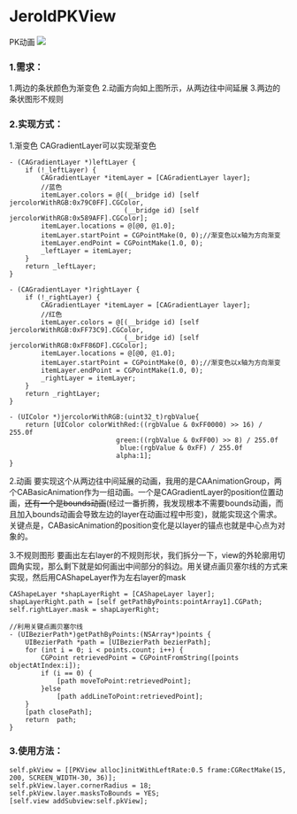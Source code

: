 # JeroldPKView
PK动画
![](http://ww1.sinaimg.cn/large/006tNc79ly1g4d77szk9tg30f00qox37.gif)
### 1.需求：

1.两边的条状颜色为渐变色
2.动画方向如上图所示，从两边往中间延展
3.两边的条状图形不规则

### 2.实现方式：
1.渐变色
CAGradientLayer可以实现渐变色
```
- (CAGradientLayer *)leftLayer {
    if (!_leftLayer) {
        CAGradientLayer *itemLayer = [CAGradientLayer layer];
        //蓝色
        itemLayer.colors = @[(__bridge id) [self jercolorWithRGB:0x79C0FF].CGColor,
                             (__bridge id) [self jercolorWithRGB:0x589AFF].CGColor];
        itemLayer.locations = @[@0, @1.0];
        itemLayer.startPoint = CGPointMake(0, 0);//渐变色以x轴为方向渐变
        itemLayer.endPoint = CGPointMake(1.0, 0);
        _leftLayer = itemLayer;
    }
    return _leftLayer;
}

- (CAGradientLayer *)rightLayer {
    if (!_rightLayer) {
        CAGradientLayer *itemLayer = [CAGradientLayer layer];
        //红色
        itemLayer.colors = @[(__bridge id) [self jercolorWithRGB:0xFF73C9].CGColor,
                             (__bridge id) [self jercolorWithRGB:0xFF86DF].CGColor];
        itemLayer.locations = @[@0, @1.0];
        itemLayer.startPoint = CGPointMake(0, 0);//渐变色以x轴为方向渐变
        itemLayer.endPoint = CGPointMake(1.0, 0);
        _rightLayer = itemLayer;
    }
    return _rightLayer;
}

- (UIColor *)jercolorWithRGB:(uint32_t)rgbValue{
    return [UIColor colorWithRed:((rgbValue & 0xFF0000) >> 16) / 255.0f
                           green:((rgbValue & 0xFF00) >> 8) / 255.0f
                            blue:(rgbValue & 0xFF) / 255.0f
                           alpha:1];
}

```
2.动画
要实现这个从两边往中间延展的动画，我用的是CAAnimationGroup，两个CABasicAnimation作为一组动画。一个是CAGradientLayer的position位置动画，~~还有一个是bounds动画~~(经过一番折腾，我发现根本不需要bounds动画，而且加入bounds动画会导致左边的layer在动画过程中形变)，就能实现这个需求。关键点是，CABasicAnimation的position变化是以layer的锚点也就是中心点为对象的。

3.不规则图形
要画出左右layer的不规则形状，我们拆分一下，view的外轮廓用切圆角实现，那么剩下就是如何画出中间部分的斜边。用关键点画贝塞尔线的方式来实现，然后用CAShapeLayer作为左右layer的mask
```
CAShapeLayer *shapLayerRight = [CAShapeLayer layer];
shapLayerRight.path = [self getPathByPoints:pointArray1].CGPath;
self.rightLayer.mask = shapLayerRight;

//利用关键点画贝塞尔线
- (UIBezierPath*)getPathByPoints:(NSArray*)points {
    UIBezierPath *path = [UIBezierPath bezierPath];
    for (int i = 0; i < points.count; i++) {
        CGPoint retrievedPoint = CGPointFromString([points objectAtIndex:i]);
        if (i == 0) {
            [path moveToPoint:retrievedPoint];
        }else
            [path addLineToPoint:retrievedPoint];
    }
    [path closePath];
    return  path;
}
```

### 3.使用方法：
```
self.pkView = [[PKView alloc]initWithLeftRate:0.5 frame:CGRectMake(15, 200, SCREEN_WIDTH-30, 36)];
self.pkView.layer.cornerRadius = 18;
self.pkView.layer.masksToBounds = YES;
[self.view addSubview:self.pkView];
```

